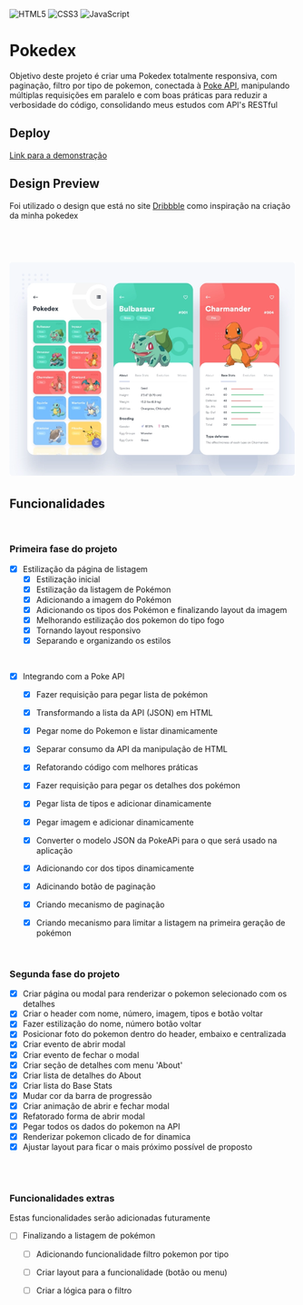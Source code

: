 ![HTML5](https://img.shields.io/badge/html5-%23E34F26.svg?style=for-the-badge&logo=html5&logoColor=white)
![CSS3](https://img.shields.io/badge/css3-%231572B6.svg?style=for-the-badge&logo=css3&logoColor=white)
![JavaScript](https://img.shields.io/badge/javascript-%23323330.svg?style=for-the-badge&logo=javascript&logoColor=%23F7DF1E)

# Pokedex

Objetivo deste projeto é criar uma Pokedex totalmente responsiva, com paginação, filtro por tipo de pokemon, conectada à [Poke API](https://pokeapi.co/), manipulando múltiplas requisições em paralelo e com boas práticas para reduzir a verbosidade do código, consolidando meus estudos com API's RESTful

## Deploy
[Link para a demonstração](https://paulohmoreira.github.io/pokedex/)

## Design Preview

Foi utilizado o design que está no site [Dribbble](https://dribbble.com/shots/6540871-Pokedex-App) como inspiração na criação da minha pokedex

<h1 align="center">
  <br>
  <img src="assets/images/pokedex.png" alt="Demo">
  <br>
</h1>


## Funcionalidades

<br>

### Primeira fase do projeto


- [x] Estilização da página de listagem
  - [x] Estilização inicial
  - [x] Estilização da listagem de Pokémon
  - [x] Adicionando a imagem do Pokémon
  - [x] Adicionando os tipos dos Pokémon e finalizando layout da imagem
  - [x] Melhorando estilização dos pokemon do tipo fogo
  - [x] Tornando layout responsivo
  - [x] Separando e organizando os estilos

<br>

- [x] Integrando com a Poke API
  - [x] Fazer requisição para pegar lista de pokémon
  - [x] Transformando a lista da API (JSON) em HTML
  - [x] Pegar nome do Pokemon e listar dinamicamente
  - [x] Separar consumo da API da manipulação de HTML
  - [x] Refatorando código com melhores práticas
  - [x] Fazer requisição para pegar os detalhes dos pokémon
  - [x] Pegar lista de tipos e adicionar dinamicamente
  - [x] Pegar imagem e adicionar dinamicamente
  - [x] Converter o modelo JSON da PokeAPi para o que será usado na aplicação
  - [x] Adicionando cor dos tipos dinamicamente
  - [x] Adicinando botão de paginação
  - [x] Criando mecanismo de paginação
  - [x] Criando mecanismo para limitar a listagem na primeira geração de pokémon




  <br> 
###  Segunda fase do projeto

- [x] Criar página ou modal para renderizar o pokemon selecionado com os detalhes
- [x] Criar o header com nome, número, imagem, tipos e botão voltar
- [x] Fazer estilização do nome, número botão voltar
- [x] Posicionar foto do pokemon dentro do header, embaixo e centralizada
- [x] Criar evento de abrir modal
- [x] Criar evento de fechar o modal
- [x] Criar seção de detalhes com menu 'About'
- [x] Criar lista de detalhes do About
- [x] Criar lista do Base Stats
- [x] Mudar cor da barra de progressão
- [x] Criar animação de abrir e fechar modal
- [x] Refatorado forma de abrir modal
- [x] Pegar todos os dados do pokemon na API
- [x] Renderizar pokemon clicado de for dinamica
- [x] Ajustar layout para ficar o mais próximo possível de proposto

<br>
<br>

### Funcionalidades extras

Estas funcionalidades serão adicionadas futuramente
- [ ] Finalizando a listagem de pokémon
  - [ ] Adicionando funcionalidade filtro pokemon por tipo
  - [ ] Criar layout para a funcionalidade (botão ou menu)
  - [ ] Criar a lógica para o filtro



